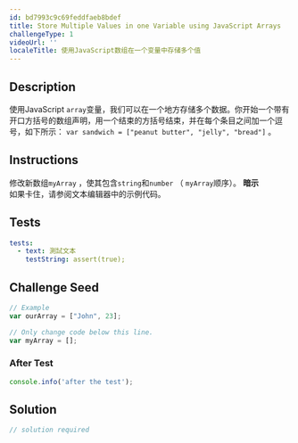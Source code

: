 ```yaml
---
id: bd7993c9c69feddfaeb8bdef
title: Store Multiple Values in one Variable using JavaScript Arrays
challengeType: 1
videoUrl: ''
localeTitle: 使用JavaScript数组在一个变量中存储多个值
---
```


## Description
<section id="description">使用JavaScript <code>array</code>变量，我们可以在一个地方存储多个数据。你开始一个带有开口方括号的数组声明，用一个结束的方括号结束，并在每个条目之间加一个逗号，如下所示： <code>var sandwich = [&quot;peanut butter&quot;, &quot;jelly&quot;, &quot;bread&quot;]</code> 。 </section>

## Instructions
<section id="instructions">修改新数组<code>myArray</code> ，使其包含<code>string</code>和<code>number</code> （ <code>myArray</code>顺序）。 <strong>暗示</strong> <br>如果卡住，请参阅文本编辑器中的示例代码。 </section>

## Tests
<section id='tests'>

```yml
tests:
  - text: 測試文本
    testString: assert(true);

```

</section>

## Challenge Seed
<section id='challengeSeed'>

<div id='js-seed'>

```js
// Example
var ourArray = ["John", 23];

// Only change code below this line.
var myArray = [];

```

</div>


### After Test
<div id='js-teardown'>

```js
console.info('after the test');
```

</div>

</section>

## Solution
<section id='solution'>

```js
// solution required
```
</section>
